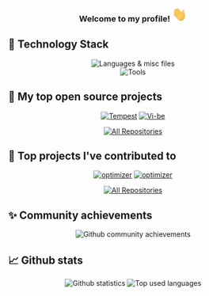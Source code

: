 <h3 align="center">
  Welcome to my profile!
  <img src="https://raw.githubusercontent.com/Amatsagu/Amatsagu/main/wave.gif" width="30" height="30">
</h3>

## 👾 Technology Stack
<div align="center">
  <img src="https://skillicons.dev/icons?i=html,css,js,ts,go,regex,md" alt="Languages & misc files">
  <br>
  <img src="https://skillicons.dev/icons?i=git,nodejs,deno,github,discord,cloudflare,nginx,mysql,vscode" alt="Tools">
</div>

## 📘 My top open source projects

<!-- Repo info cards - https://github.com/anuraghazra/github-readme-stats -->
<!-- Small repo cards (fork) - https://github.com/DenverCoder1/github-readme-stats -->
<div align="center">
  <a href="https://github.com/Amatsagu/Tempest"><img width="272" height="135" src="https://denvercoder1-github-readme-stats.vercel.app/api/pin/?username=Amatsagu&repo=Tempest&theme=react&bg_color=30363d&title_color=007bff&icon_color=F8D866&hide_border=true&show_icons=false" alt="Tempest"></a>
  <a href="https://github.com/Amatsagu/Vi-be"><img width="272" height="135" src="https://denvercoder1-github-readme-stats.vercel.app/api/pin/?username=Amatsagu&repo=Vi-be&hide_border=true&bg_color=30363d&title_color=007bff&icon_color=F8D866&theme=react&show_icons=false" alt="Vi-be"></a>
  
  <a href="https://github.com/Amatsagu?tab=repositories&sort=stargazers"><img alt="All Repositories" title="All Repositories" src="https://custom-icon-badges.herokuapp.com/badge/-All%20Repos-2962FF?style=for-the-badge&logoColor=white&logo=repo"/></a>
</div>

## 📕 Top projects I've contributed to

<!-- Repo info cards - https://github.com/anuraghazra/github-readme-stats -->
<!-- Small repo cards (fork) - https://github.com/DenverCoder1/github-readme-stats -->
<div align="center">
  <a href="https://github.com/discordeno/discordeno"><img width="272" height="135" src="https://denvercoder1-github-readme-stats.vercel.app/api/pin/?username=discordeno&repo=discordeno&theme=react&bg_color=30363d&title_color=007bff&icon_color=F8D866&hide_border=true&show_icons=false" alt="optimizer"></a>
  <a href="https://github.com/discord/discord-api-docs"><img width="272" height="135" src="https://denvercoder1-github-readme-stats.vercel.app/api/pin/?username=discord&repo=discord-api-docs&theme=react&bg_color=30363d&title_color=007bff&icon_color=F8D866&hide_border=true&show_icons=false" alt="optimizer"></a>
  
  <a href="https://github.com/Amatsagu?tab=repositories&q=&type=fork&language=&sort=stargazers"><img alt="All Repositories" title="All Repositories" src="https://custom-icon-badges.herokuapp.com/badge/-All%20Forks-2962FF?style=for-the-badge&logoColor=white&logo=fork"/></a>
</div>

## ✨ Community achievements
<div align="center">
  <img src="https://github-profile-trophy.vercel.app/?username=Amatsagu&theme=nord&column=4&margin-w=10&margin-h=10" alt="Github community achievements" >
</div>

## 📈 Github stats
<div align="center">
  <img src="https://github-readme-stats.vercel.app/api?username=Amatsagu&theme=blueberry&count_private=true&hide_border=true&line_height=20" alt="Github statistics">
  <img src="https://github-readme-stats.vercel.app/api/top-langs/?username=Amatsagu&layout=compact&theme=blueberry&count_private=true&hide_border=true" alt="Top used languages">
</div>
